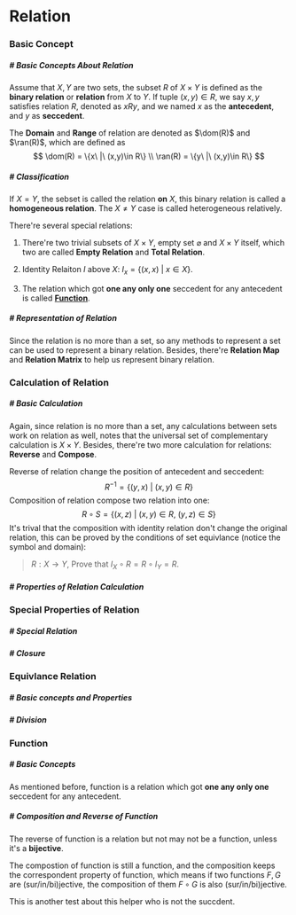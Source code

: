 $$
\newcommand{\dom}{\text{dom}}
\newcommand{\ran}{\text{ran}}
$$

# Relation

### Basic Concept

##### # Basic Concepts About Relation

Assume that $X, Y$ are two sets, the subset $R$ of $X\times Y$ is defined as the **binary relation** or **relation** from $X$ to $Y$. If tuple $(x, y)\in R$, we say $x, y$ satisfies relation $R$, denoted as $xRy$, and we named $x$ as the **antecedent**, and $y$ as **seccedent**.

The **Domain** and **Range** of relation are denoted as $\dom(R)$ and $\ran(R)$, which are defined as
$$
\dom(R) = \{x\ |\ (x,y)\in R\} \\
\ran(R) = \{y\ |\ (x,y)\in R\}
$$


##### # Classification

If $X=Y$, the sebset is called the relation **on** $X$, this binary relation is called a **homogeneous relation**. The $X\neq Y$ case is called heterogeneous relatively.

There're several special relations:

1. There're two trivial subsets of $X\times Y$, empty set $\varnothing$ and $X\times Y$ itself, which two are called **Empty Relation** and **Total Relation**.

2. Identity Relaiton $I$ above $X$: $I_x = \{(x,x)\ | \ x\in X\}$.

3. The relation which got **one any only one** seccedent for any antecedent is called **[Function](Function)**. 



##### # Representation of Relation

Since the relation is no more than a set, so any methods to represent a set can be used to represent a binary relation. Besides, there're **Relation Map** and **Relation Matrix** to help us represent binary relation.



### Calculation of Relation

##### # Basic Calculation

Again, since relation is no more than a set, any calculations between sets work on relation as well, notes that the universal set of complementary calculation is $X\times Y$. Besides, there're two more calculation for relations: **Reverse** and **Compose**.

Reverse of relation change the position of antecedent and seccedent:
$$
R^{-1} = \{(y, x) \ | \ (x,y)\in R \}
$$
Composition of relation compose two relation into one:
$$
R\circ S = \{(x,z)\ |  \ (x,y)\in R,\ (y,z)\in S \}
$$
It's trival that the composition with identity relation don't change the original relation, this can be proved by the conditions of set equivlance (notice the symbol and domain):

> $R: X\rightarrow Y$, Prove that $I_X\circ R = R\circ I_Y = R$.
>
> 



##### # Properties of Relation Calculation



### Special Properties of Relation

##### # Special Relation

##### # Closure





### Equivlance Relation

##### # Basic concepts and Properties

##### # Division





### Function

##### # Basic Concepts

As mentioned before, function is a relation which got **one any only one** seccedent for any antecedent.

##### # Composition and Reverse of Function

The reverse of function is a relation but not may not be a function, unless it's a **bijective**.

The compostion of function is still a function, and the composition keeps the correspondent property of function, which means if two functions $F,G$ are (sur/in/bi)jective, the composition of them $F\circ G$ is also (sur/in/bi)jective.



This is another test about this helper who is not the succdent.